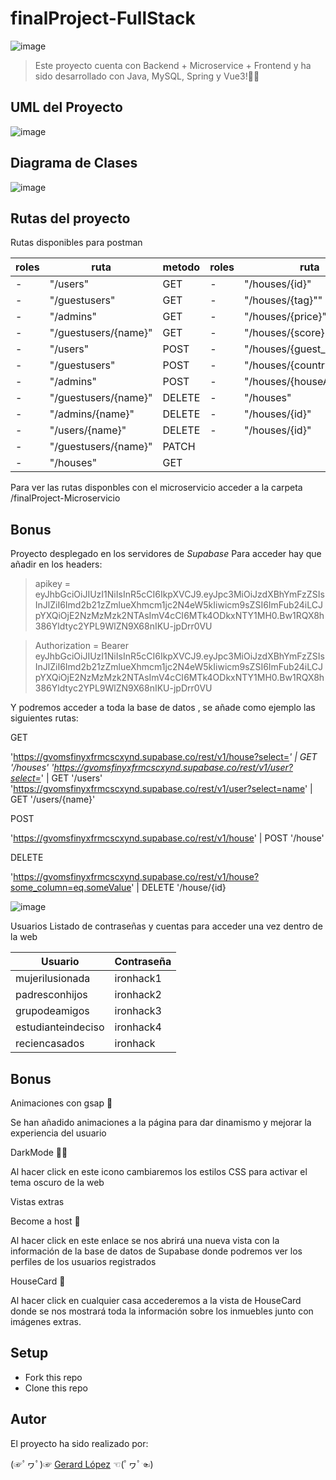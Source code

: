 # finalProject-FullStack


![image](https://user-images.githubusercontent.com/72072309/205083754-e000dd47-8302-4cf8-9791-33826d9d9bf9.png)

> Este proyecto cuenta con  Backend + Microservice + Frontend y  ha sido desarrollado con Java, MySQL, Spring y Vue3!🐱‍💻



## UML del Proyecto

![image](https://user-images.githubusercontent.com/72072309/211335405-31b2ed5f-b4e3-404c-921c-8f70affa27f0.png)


## Diagrama de Clases

![image](https://user-images.githubusercontent.com/72072309/211338765-7eaed921-ad26-4f9d-92b1-b2796ff94ad7.png)

## Rutas del proyecto

Rutas disponibles para postman

| roles  | ruta | metodo |roles  | ruta | metodo |
| ------------- | ------------- | ------------- |------------- | ------------- | ------------- |
| -   | "/users"  | GET  | -   | "/houses/{id}"  | GET  |
| -  | "/guestusers" | GET  | -   | "/houses/{tag}"" | GET  |
| -  | "/admins" | GET  | -   | "/houses/{price}""  | GET  |
| -  | "/guestusers/{name}" | GET  | -   | "/houses/{score}""  | GET  |
| -  | "/users" | POST  | -   | "/houses/{guest_user}""  | GET  |
| -  | "/guestusers" | POST  | - | "/houses/{country}""  | GET  |
| - | "/admins" | POST  | -| "/houses/{houseAddress}""  | GET  |
| -| "/guestusers/{name}" | DELETE  |- | "/houses"  | POST  |
| -  | "/admins/{name}" | DELETE  | - | "/houses/{id}" | DELETE  |
| -  | "/users/{name}" | DELETE  | -   | "/houses/{id}"  | PATCH  |
| -  | "/guestusers/{name}" | PATCH  |
| -  | "/houses" | GET  | 

Para ver las rutas disponbles con el microservicio acceder a la carpeta /finalProject-Microservicio

## Bonus

Proyecto desplegado en los servidores de *Supabase*
Para acceder hay que añadir en los headers:

>  apikey = eyJhbGciOiJIUzI1NiIsInR5cCI6IkpXVCJ9.eyJpc3MiOiJzdXBhYmFzZSIsInJlZiI6Imd2b21zZmlueXhmcm1jc2N4eW5kIiwicm9sZSI6ImFub24iLCJpYXQiOjE2NzMzMzk2NTAsImV4cCI6MTk4ODkxNTY1MH0.Bw1RQX8h386Yldtyc2YPL9WlZN9X68nIKU-jpDrr0VU

> Authorization = Bearer eyJhbGciOiJIUzI1NiIsInR5cCI6IkpXVCJ9.eyJpc3MiOiJzdXBhYmFzZSIsInJlZiI6Imd2b21zZmlueXhmcm1jc2N4eW5kIiwicm9sZSI6ImFub24iLCJpYXQiOjE2NzMzMzk2NTAsImV4cCI6MTk4ODkxNTY1MH0.Bw1RQX8h386Yldtyc2YPL9WlZN9X68nIKU-jpDrr0VU

Y podremos acceder a toda la base de datos , se añade como ejemplo las siguientes rutas:

GET

'https://gvomsfinyxfrmcscxynd.supabase.co/rest/v1/house?select=*'   | GET '/houses'
'https://gvomsfinyxfrmcscxynd.supabase.co/rest/v1/user?select=*'    | GET '/users'
'https://gvomsfinyxfrmcscxynd.supabase.co/rest/v1/user?select=name' | GET '/users/{name}'

POST

'https://gvomsfinyxfrmcscxynd.supabase.co/rest/v1/house'   | POST '/house'

DELETE

'https://gvomsfinyxfrmcscxynd.supabase.co/rest/v1/house?some_column=eq.someValue'  | DELETE '/house/{id}

![image](https://user-images.githubusercontent.com/72072309/211518416-0c82b923-f875-4c64-81e1-163b1abf6b15.png)


Usuarios
Listado de contraseñas y cuentas para acceder una vez dentro de la web

| Usuario  | Contraseña | 
| ------------- | ------------- | 
| mujerilusionada | ironhack1  | 
| padresconhijos | ironhack2  |
| grupodeamigos  | ironhack3  | 
| estudianteindeciso  | ironhack4 | 
| reciencasados  | ironhack  | 

## Bonus

Animaciones con gsap 🚀

Se han añadido animaciones a la página para dar dinamismo y mejorar la experiencia del usuario

DarkMode 🌝🌚

Al hacer click en  este icono cambiaremos los estilos CSS para activar el tema oscuro de la web

Vistas extras

Become a host 🏡

Al hacer click en este enlace se nos abrirá una nueva vista con la información de la base de datos de Supabase donde podremos ver los perfiles de los usuarios registrados

HouseCard 🏡

Al hacer click en cualquier casa accederemos a la vista de HouseCard donde se nos mostrará toda la información sobre los inmuebles junto con imágenes extras.

## Setup

- Fork this repo
- Clone this repo


## Autor
El proyecto ha sido realizado por:

(☞ﾟヮﾟ)☞   [Gerard López](https://github.com/GerardLopezGarcia)   ☜(ﾟヮﾟ☜)

